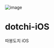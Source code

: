 ![image](https://github.com/ddabong-dotchi/dotchi-iOS/assets/43312096/37df4e3e-7cc6-41f4-a508-d3b0d27b3e42)

# dotchi-iOS
따봉도치 iOS

